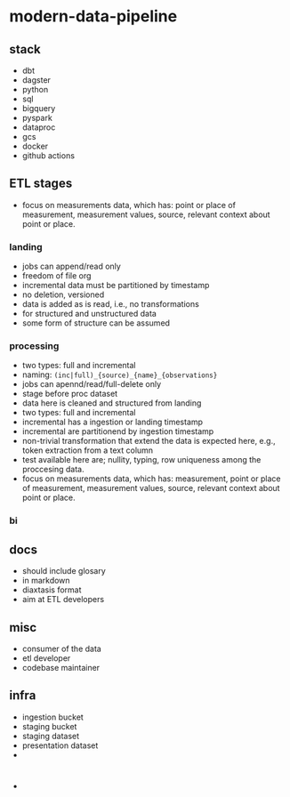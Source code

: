 # modern-data-pipeline

## stack

- dbt
- dagster
- python
- sql
- bigquery
- pyspark
- dataproc
- gcs
- docker
- github actions



## ETL stages

- focus on measurements data, which has: point or place of measurement, measurement values, source, relevant context about point or place.
 

### landing

- jobs can append/read only
- freedom of file org
- incremental data must be partitioned by timestamp
- no deletion, versioned
- data is added as is read, i.e., no transformations
- for structured and unstructured data
- some form of structure can be assumed

### processing


- two types: full and incremental
- naming: `(inc|full)_{source)_{name}_{observations}`
- jobs can apennd/read/full-delete only
- stage before proc dataset
- data here is cleaned and structured from landing
- two types: full and incremental
- incremental has a ingestion or landing timestamp
- incremental are partitionend by ingestion timestamp
- non-trivial transformation that extend the data is expected here, e.g., token extraction from a text column
- test available here are; nullity, typing, row uniqueness among the proccesing data.
- focus on measurements data, which has: measurement, point or place of measurement, measurement values,  source, relevant context about point or place.



### bi


## docs

- should include glosary
- in markdown
- diaxtasis format
- aim at ETL developers



## misc
- consumer of the data
- etl developer
- codebase maintainer


## infra
- ingestion bucket
- staging bucket
- staging dataset
- presentation dataset
- 





# 

- 